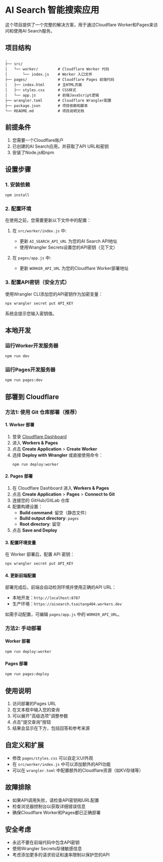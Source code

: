 # AI Search 智能搜索应用

这个项目提供了一个完整的解决方案，用于通过Cloudflare Worker和Pages来访问和使用AI Search服务。

## 项目结构

```
.
├── src/
│   └── worker/         # Cloudflare Worker 代码
│       └── index.js    # Worker 入口文件
├── pages/              # Cloudflare Pages 前端代码
│   ├── index.html      # 主HTML页面
│   ├── styles.css      # CSS样式
│   └── app.js          # 前端JavaScript逻辑
├── wrangler.toml       # Cloudflare Wrangler配置
├── package.json        # 项目依赖和脚本
└── README.md           # 项目说明文档
```

## 前提条件

1. 您需要一个Cloudflare账户
2. 已创建的AI Search应用，并获取了API URL和密钥
3. 安装了Node.js和npm

## 设置步骤

### 1. 安装依赖

```bash
npm install
```

### 2. 配置环境

在使用之前，您需要更新以下文件中的配置：

1. 在 `src/worker/index.js` 中:
   - 更新 `AI_SEARCH_API_URL` 为您的AI Search API地址
   - 使用Wrangler Secrets设置您的API密钥（见下文）

2. 在 `pages/app.js` 中:
   - 更新 `WORKER_API_URL` 为您的Cloudflare Worker部署地址

### 3. 配置API密钥（安全方式）

使用Wrangler CLI添加您的API密钥作为加密变量：

```bash
npx wrangler secret put API_KEY
```

系统会提示您输入密钥值。

## 本地开发

### 运行Worker开发服务器

```bash
npm run dev
```

### 运行Pages开发服务器

```bash
npm run pages:dev
```

## 部署到 Cloudflare

### 方法1: 使用 Git 仓库部署（推荐）

#### 1. Worker 部署
1. 登录 [Cloudflare Dashboard](https://dash.cloudflare.com)
2. 进入 **Workers & Pages**
3. 点击 **Create Application** > **Create Worker**
4. 选择 **Deploy with Wrangler** 或直接使用命令：
   ```bash
   npm run deploy:worker
   ```

#### 2. Pages 部署
1. 在 Cloudflare Dashboard 进入 **Workers & Pages**
2. 点击 **Create Application** > **Pages** > **Connect to Git**
3. 连接您的 GitHub/GitLab 仓库
4. 配置构建设置：
   - **Build command**: 留空（静态文件）
   - **Build output directory**: `pages`
   - **Root directory**: 留空
5. 点击 **Save and Deploy**

#### 3. 配置环境变量
在 Worker 部署后，配置 API 密钥：
```bash
npx wrangler secret put API_KEY
```

#### 4. 更新前端配置
部署完成后，前端会自动检测环境并使用正确的API URL：
- 本地开发：`http://localhost:8787`
- 生产环境：`https://aisearch.tsaitang404.workers.dev`

如需手动配置，可编辑 `pages/app.js` 中的 `WORKER_API_URL`。

### 方法2: 手动部署

#### Worker 部署
```bash
npm run deploy:worker
```

#### Pages 部署
```bash
npm run pages:deploy
```

## 使用说明

1. 访问部署的Pages URL
2. 在文本框中输入您的查询
3. 可以展开"高级选项"调整参数
4. 点击"提交查询"按钮
5. 结果会显示在下方，包括回答和参考来源

## 自定义和扩展

- 修改 `pages/styles.css` 可以自定义UI外观
- 在 `src/worker/index.js` 中可以添加额外的API功能
- 可以在 `wrangler.toml` 中配置额外的Cloudflare资源（如KV存储等）

## 故障排除

- 如果API调用失败，请检查API密钥和URL配置
- 检查浏览器控制台以获取详细错误信息
- 确保Cloudflare Worker和Pages都已正确部署

## 安全考虑

- 永远不要在前端代码中包含API密钥
- 使用Wrangler Secrets存储敏感信息
- 考虑添加更多的请求验证和速率限制以保护您的API
